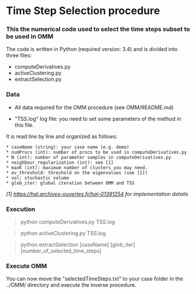 # Time Step Selection procedure

### This the numerical code used to select the time steps subset to be used in OMM

The code is written in Python (required version: 3.4) and is divided into three files:
* computeDerivatives.py
* activeClustering.py
* extractSelection.py

### Data

* All data required for the OMM procedure (see OMM/README.md) 

* "TSS.log" log file: you need to set some parameters of the method in
this file. 

It is read line by line and organized as follows:

    * caseName (string): your case name (e.g. demo)
    * numProcs (int): number of procs to be used in computeDerivatives.py
    * N (int): number of parameter samples in computeDerivatives.py
    * neighbour_regularization (int): see [1]
    * maxK (int): maximum number of clusters you may need.
    * ev_threshold: threshold on the eigenvalues (see [1])
    * vol: stochastic volume
    * glob_iter: global iteration between OMM and TSS

*[1] https://hal.archives-ouvertes.fr/hal-01391254 for implementation
 details*

### Execution

> python computeDerivatives.py TSS.log

> python activeClustering.py TSS.log

> python extractSelection [caseName] [glob_iter] [number_of_selected_time_steps]

### Execute OMM

You can now move the "selectedTimeSteps.txt" to your case folder in the ../OMM/
directory and execute the inverse procedure.
